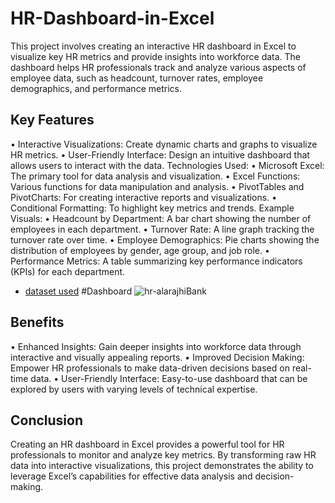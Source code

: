 # HR-Dashboard-in-Excel
This project involves creating an interactive HR dashboard in Excel to visualize key HR metrics and provide insights into workforce data. The dashboard helps HR professionals track and analyze various aspects of employee data, such as headcount, turnover rates, employee demographics, and performance metrics.
## Key Features
•	Interactive Visualizations: Create dynamic charts and graphs to visualize HR metrics.
•	User-Friendly Interface: Design an intuitive dashboard that allows users to interact with the data.
Technologies Used:
•	Microsoft Excel: The primary tool for data analysis and visualization.
•	Excel Functions: Various functions for data manipulation and analysis.
•	PivotTables and PivotCharts: For creating interactive reports and visualizations.
•	Conditional Formatting: To highlight key metrics and trends.
Example Visuals:
•	Headcount by Department: A bar chart showing the number of employees in each department.
•	Turnover Rate: A line graph tracking the turnover rate over time.
•	Employee Demographics: Pie charts showing the distribution of employees by gender, age group, and job role.
•	Performance Metrics: A table summarizing key performance indicators (KPIs) for each department.
- <a href="https://github.com/LUJAINALALAWI/HR-Dashboard-in-Excel/blob/main/Al.Rajhy.Bank_HR.xlsm">dataset used</a>
#Dashboard
![hr-alarajhiBank](https://github.com/user-attachments/assets/ae1c922e-9d3d-4eb1-a413-a3ecc2a4f111)

## Benefits
•	Enhanced Insights: Gain deeper insights into workforce data through interactive and visually appealing reports.
•	Improved Decision Making: Empower HR professionals to make data-driven decisions based on real-time data.
•	User-Friendly Interface: Easy-to-use dashboard that can be explored by users with varying levels of technical expertise.
## Conclusion
Creating an HR dashboard in Excel provides a powerful tool for HR professionals to monitor and analyze key metrics. By transforming raw HR data into interactive visualizations, this project demonstrates the ability to leverage Excel’s capabilities for effective data analysis and decision-making.

